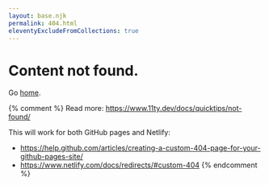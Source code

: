 ```yaml
---
layout: base.njk
permalink: 404.html
eleventyExcludeFromCollections: true
---
```

# Content not found.

Go <a href="{{ '/' | url }}">home</a>.

{% comment %}
Read more: <https://www.11ty.dev/docs/quicktips/not-found/>

This will work for both GitHub pages and Netlify:

* <https://help.github.com/articles/creating-a-custom-404-page-for-your-github-pages-site/>
* <https://www.netlify.com/docs/redirects/#custom-404>
{% endcomment %}
